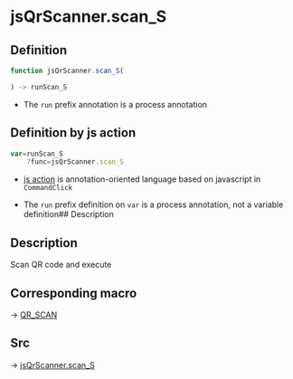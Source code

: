 # jsQrScanner.scan_S

## Definition

```js.js
function jsQrScanner.scan_S(

) -> runScan_S
```

- The `run` prefix annotation is a process annotation
## Definition by js action

```js.js
var=runScan_S
	?func=jsQrScanner.scan_S

```

- [js action](#) is annotation-oriented language based on javascript in `CommandClick`

- The `run` prefix definition on `var` is a process annotation, not a variable definition## Description

## Description

Scan QR code and execute

## Corresponding macro

-> [QR_SCAN](https://github.com/puutaro/CommandClick/blob/master/md/developer/js_action/js_action_macro_for_toolbar.md#qr_scan)



## Src

-> [jsQrScanner.scan_S](https://github.com/puutaro/CommandClick/blob/master/app/src/main/java/com/puutaro/commandclick/fragment_lib/terminal_fragment/js_interface/toolbar/JsQrScanner.kt#L30)



